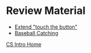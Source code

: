 # Review Material

* [Extend "touch the button"](/courses/csintro/review/touch-the-button)
* [Baseball Catching](/courses/csintro/review/baseball-catching)

[CS Intro Home](/courses/csintro)
